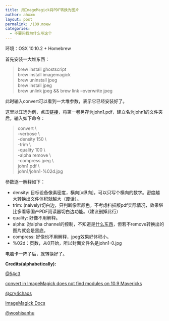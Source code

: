 ```yaml
---
title: 用ImageMagick将PDF转换为图片
author: ahxxm
layout: post
permalink: /109.moew
categories:
  - 不要问我为什么写这个
---
```

环境：OSX 10.10.2 + Homebrew

首先安装一大堆东西：

> brew install ghostscript  
> brew install imagemagick  
> brew uninstall jpeg  
> brew install jpeg  
> brew unlink jpeg && brew link &#8211;overwrite jpeg

此时输入convert可以看到一大堆参数，表示它已经安装好了。

<!--more-->

这里以江选为例，点击<a href="http://dwxc.jcet.edu.cn/xwxt/show.aspx?wzid=2c175f21-e218-467f-bef7-f7565a83a7f4&lmid=289227748" target="_blank">链接</a>，将第一卷另存为john1.pdf，建立名为john1的文件夹后，输入如下命令：

> convert \  
> -verbose \  
> -density 150 \  
> -trim \  
> -quality 100 \  
> -alpha remove \  
> -compress jpeg \  
> john1.pdf \  
> john1/john1-%02d.jpg

参数逐一解释如下：

  * density: 目标设备像素密度，横向[x纵向]，可以只写个横向的数字。密度越大转换出文件体积就越大（废话）。
  * trim: (naively)切白边，只判断像素颜色，不考虑扫描版pdf实际情况，效果堪比多看等国产PDF阅读器切白边功能。（建议删掉此行）
  * quality: 好像不用解释。
  * alpha: 对alpha channel的控制，不知道是<a href="http://www.w3.org/TR/PNG-DataRep.html" target="_blank">什么东西</a>，但若不remove转换出的图片就会是黑底。
  * compress: 好像也不用解释，jpeg效果好体积小。
  * %02d：页数，从0开始，所以封面文件名是john1-0.jpg

电脑卡一阵子后，就转换好了。

**Credits(alphabetically):**

<a href="https://twitter.com/54c3/status/568256600332328961" target="_blank">@54c3</a>

<a href="https://github.com/Homebrew/homebrew/issues/29708" target="_blank">convert in ImageMagick does not find modules on 10.9 Mavericks</a>

<a href="https://twitter.com/cry4chaos/status/568256897905614848" target="_blank">@cry4chaos</a>

<a href="http://www.imagemagick.org/script/command-line-options.php" target="_blank">ImageMagick Docs</a>

<a href="https://twitter.com/woshisanhu/status/568259264583569408" target="_blank">@woshisanhu</a>